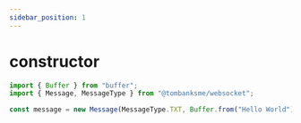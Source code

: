 ```yaml
---
sidebar_position: 1
---
```


# constructor

```typescript
import { Buffer } from "buffer";
import { Message, MessageType } from "@tombanksme/websocket";

const message = new Message(MessageType.TXT, Buffer.from("Hello World"));
```
